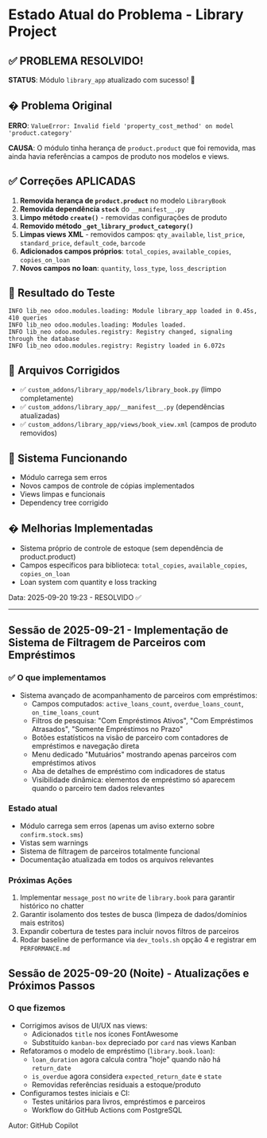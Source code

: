 # Estado Atual do Problema - Library Project

## ✅ PROBLEMA RESOLVIDO!
**STATUS**: Módulo `library_app` atualizado com sucesso! 🎉

## � Problema Original
**ERRO**: `ValueError: Invalid field 'property_cost_method' on model 'product.category'`

**CAUSA**: O módulo tinha herança de `product.product` que foi removida, mas ainda havia referências a campos de produto nos modelos e views.

## ✅ Correções APLICADAS
1. **Removida herança de `product.product`** no modelo `LibraryBook`
2. **Removida dependência `stock`** do `__manifest__.py` 
3. **Limpo método `create()`** - removidas configurações de produto
4. **Removido método `_get_library_product_category()`** 
5. **Limpas views XML** - removidos campos: `qty_available`, `list_price`, `standard_price`, `default_code`, `barcode`
6. **Adicionados campos próprios**: `total_copies`, `available_copies`, `copies_on_loan`
7. **Novos campos no loan**: `quantity`, `loss_type`, `loss_description`

## 🎯 Resultado do Teste
```
INFO lib_neo odoo.modules.loading: Module library_app loaded in 0.45s, 410 queries
INFO lib_neo odoo.modules.loading: Modules loaded.
INFO lib_neo odoo.modules.registry: Registry changed, signaling through the database
INFO lib_neo odoo.modules.registry: Registry loaded in 6.072s
```

## 📁 Arquivos Corrigidos
- ✅ `custom_addons/library_app/models/library_book.py` (limpo completamente)
- ✅ `custom_addons/library_app/__manifest__.py` (dependências atualizadas)  
- ✅ `custom_addons/library_app/views/book_view.xml` (campos de produto removidos)

## 🚀 Sistema Funcionando
- Módulo carrega sem erros
- Novos campos de controle de cópias implementados
- Views limpas e funcionais
- Dependency tree corrigido

## � Melhorias Implementadas
- Sistema próprio de controle de estoque (sem dependência de product.product)
- Campos específicos para biblioteca: `total_copies`, `available_copies`, `copies_on_loan`  
- Loan system com quantity e loss tracking

Data: 2025-09-20 19:23 - RESOLVIDO ✅

---

## Sessão de 2025-09-21 - Implementação de Sistema de Filtragem de Parceiros com Empréstimos

### ✅ O que implementamos
- Sistema avançado de acompanhamento de parceiros com empréstimos:
  - Campos computados: `active_loans_count`, `overdue_loans_count`, `on_time_loans_count`
  - Filtros de pesquisa: "Com Empréstimos Ativos", "Com Empréstimos Atrasados", "Somente Empréstimos no Prazo"
  - Botões estatísticos na visão de parceiro com contadores de empréstimos e navegação direta
  - Menu dedicado "Mutuários" mostrando apenas parceiros com empréstimos ativos
  - Aba de detalhes de empréstimo com indicadores de status
  - Visibilidade dinâmica: elementos de empréstimo só aparecem quando o parceiro tem dados relevantes

### Estado atual
- Módulo carrega sem erros (apenas um aviso externo sobre `confirm.stock.sms`)
- Vistas sem warnings
- Sistema de filtragem de parceiros totalmente funcional
- Documentação atualizada em todos os arquivos relevantes

### Próximas Ações
1. Implementar `message_post` no `write` de `library.book` para garantir histórico no chatter
2. Garantir isolamento dos testes de busca (limpeza de dados/domínios mais estritos)
3. Expandir cobertura de testes para incluir novos filtros de parceiros
4. Rodar baseline de performance via `dev_tools.sh` opção 4 e registrar em `PERFORMANCE.md`

## Sessão de 2025-09-20 (Noite) - Atualizações e Próximos Passos

### O que fizemos
- Corrigimos avisos de UI/UX nas views:
	- Adicionados `title` nos ícones FontAwesome
	- Substituído `kanban-box` depreciado por `card` nas views Kanban
- Refatoramos o modelo de empréstimo (`library.book.loan`):
	- `loan_duration` agora calcula contra "hoje" quando não há `return_date`
	- `is_overdue` agora considera `expected_return_date` e `state`
	- Removidas referências residuais a estoque/produto
- Configuramos testes iniciais e CI:
	- Testes unitários para livros, empréstimos e parceiros
	- Workflow do GitHub Actions com PostgreSQL

Autor: GitHub Copilot